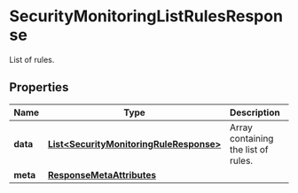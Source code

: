 

# SecurityMonitoringListRulesResponse

List of rules.

## Properties

Name | Type | Description | Notes
------------ | ------------- | ------------- | -------------
**data** | [**List&lt;SecurityMonitoringRuleResponse&gt;**](SecurityMonitoringRuleResponse.md) | Array containing the list of rules. |  [optional]
**meta** | [**ResponseMetaAttributes**](ResponseMetaAttributes.md) |  |  [optional]



